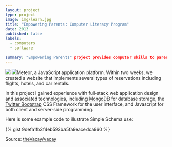 ```yaml
---
layout: project
type: project
image: img/learn.jpg
title: "Empowering Parents: Computer Literacy Program"
date: 2013
published: false
labels:
  - computers
  - software 

summary: "Empowering Parents" project provides computer skills to parents, enhancing digital skills, and online safety practices."
---
```


<img class="img-fluid" src="../img/vacay/vacay-home-page.png">
<img class="img-fluid" src="../img/learn.jpg

Vacay is a web application that I helped create as a team project in ICS 415, Spring 2015. The project helped me learn how to design and implement a responsive web site.

Vacay is implemented using [Meteor](http://meteor.com), a JavaScript application platform. Within two weeks, we created a website that implements several types of reservations including flights, hotels, and car rentals.

In this project I gained experience with full-stack web application design and associated technologies, including [MongoDB](http://mongodb.com) for database storage, the [Twitter Bootstrap](http://getbootstrap.com/) CSS Framework for the user interface, and Javascript for both client and server-side programming. 

Here is some example code to illustrate Simple Schema use:

{% gist 9defa1fb3f4eb593ba5fa9eacedca960 %}
 
Source: <a href="https://github.com/theVacay/vacay">theVacay/vacay</a>
